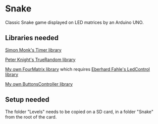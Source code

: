 # Snake

Classic Snake game displayed on LED matrices by an Arduino UNO. 

## Libraries needed

[Simon Monk's Timer library](http://www.doctormonk.com/2012/01/arduino-timer-library.html)

[Peter Knight's TrueRandom library](http://code.google.com/p/tinkerit)

[My own FourMatrix library](https://github.com/flosorin/FourMatrix.git) which requires [Eberhard Fahle's LedControl library](http://wayoda.github.io/LedControl/)

[My own ButtonsController library](https://github.com/flosorin/ButtonsController.git)

## Setup needed

The folder "Levels" needs to be copied on a SD card, in a folder "Snake" from the root of the card.
